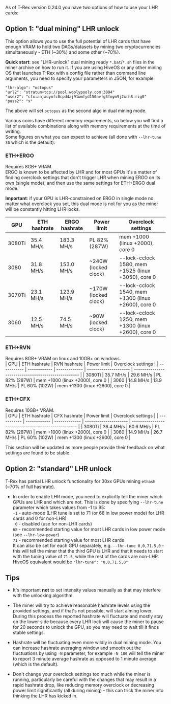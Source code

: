 As of T-Rex version 0.24.0 you have two options of how to use your LHR cards:

## Option 1: "dual mining" LHR unlock

This option allows you to use the full potential of LHR cards that have enough VRAM to hold two DAGs/datasets by mining
two cryptocurrencies simultaneously - ETH (~30%) and some other (~70%).


**Quick start**: see "LHR-unlock" dual mining ready `*.bat`/`*.sh` files in the miner archive on how to run it. If you are using HiveOS 
or any other mining OS that launches T-Rex with a config file rather than command line arguments, you need to specify
your parameters in JSON, for example:
```
"lhr-algo": "octopus"
"url2": "stratum+tcp://pool.woolypooly.com:3094"
"user2": "cfx:aajauymfc0cpd4aj91wmfyd150avfg3fmym9j2xrh8.rig0"
"pass2": "x"
```
The above will set `octopus` as the second algo in dual mining mode.


Various coins have different memory requirements, so below you will find a list of available combinations along with
memory requirements at the time of writing.    
Some figures on what you can expect to achieve (all done with `--lhr-tune 30` which is the default):

### ETH+ERGO

Requires 8GB+ VRAM.  
ERGO is known to be affected by LHR and for most GPUs it's a matter of finding overclock settings that don't trigger LHR
when mining ERGO on its own (single mode), and then use the same settings for ETH+ERGO dual mode.  

**Important**: if your GPU is LHR-constrained on ERGO in single mode no matter what overclock you set, this dual
mode is not for you as the miner will be constantly hitting LHR locks.

| GPU         | ETH hashrate | ERGO hashrate | Power limit           | Overclock settings                                  |
| ----------- | ------------ | ------------- | --------------------- | --------------------------------------------------- |
| 3080Ti      | 35.4 MH/s    | 183.3 MH/s    | PL 82% (287W)         | mem +1000 (linux +2000), core 0                     |
| 3080        | 31.8 MH/s    | 153.0 MH/s    | ~240W (locked clock)  | --lock-cclock 1580, mem +1525 (linux +3050), core 0 |
| 3070Ti      | 23.1 MH/s    | 123.9 MH/s    | ~170W (locked clock)  | --lock-cclock 1540, mem +1300 (linux +2600), core 0 |
| 3060        | 12.5 MH/s    | 74.5 MH/s     | ~90W  (locked clock)  | --lock-cclock 1250, mem +1300 (linux +2600), core 0 |

### ETH+RVN

Requires 8GB+ VRAM on linux and 10GB+ on windows.  
| GPU         | ETH hashrate | RVN hashrate  | Power limit           | Overclock settings                                  |
| ----------- | ------------ | ------------- | --------------------- | --------------------------------------------------- |
| 3080Ti      | 35.7 MH/s    | 29.6 MH/s     | PL 82% (287W)         | mem +1000 (linux +2000), core 0                     |
| 3060        | 14.8 MH/s    | 13.9 MH/s     | PL 60% (102W)         | mem +1300 (linux +2600), core 0                     |

### ETH+CFX

Requires 10GB+ VRAM.  
| GPU         | ETH hashrate | CFX hashrate  | Power limit           | Overclock settings                                  |
| ----------- | ------------ | ------------- | --------------------- | --------------------------------------------------- |
| 3080Ti      | 36.4 MH/s    | 60.6 MH/s     | PL 82% (287W)         | mem +1000 (linux +2000), core 0                     |
| 3060        | 14.9 MH/s    | 26.7 MH/s     | PL 60% (102W)         | mem +1300 (linux +2600), core 0                     |


This section will be updated as more people provide their feedback on what settings are found to be stable.

## Option 2: "standard" LHR unlock

T-Rex has partial LHR unlock functionality for 30xx GPUs mining `ethash` (~70% of full hashrate).  

* In order to enable LHR mode, you need to explicitly tell the miner which GPUs are LHR and which are not.
This is done by specifying `--lhr-tune` parameter which takes values from -1 to 95:  
`-1` - auto-mode (LHR tune is set to 71 (or 68 in low power mode) for LHR cards and 0 for non-LHR)  
` 0` - disabled (use for non-LHR cards)  
`68` - recommended starting value for most LHR cards in low power mode (see `--lhr-low-power`)  
`71` - recommended starting value for most LHR cards  
It can also be set for each GPU separately, e.g. `--lhr-tune 0,0,71.5,0` - this will tell the miner that the third GPU
is LHR and that it needs to start with the tuning value of `71.5`, while the rest of the cards are non-LHR.  
HiveOS equivalent would be `"lhr-tune": "0,0,71.5,0"`


## Tips

* It's important **not** to set intensity values manually as that may interfere with the unlocking algorithm.

* The miner will try to achieve reasonable hashrate levels using the provided settings, and if that's not possible, 
will start aiming lower. During this process the reported hashrate will fluctuate and mostly stay on the lower side
because every LHR lock will cause the miner to pause for 20 seconds to unlock the GPU, so you may need to wait till
it finds stable settings.

* Hashrate will be fluctuating even more wildly in dual mining mode. You can increase hashrate averaging window and
smooth out the fluctuations by using `-N` parameter, for example `-N 180` will tell the miner to report 3 minute average
hashrate as opposed to 1 minute average (which is the default).

* Don't change your overclock settings too much while the miner is running, particularly be careful with the changes
that may result in a rapid hashrate drop, like reducing memory overclock or decreasing power limit significantly
(all during mining) - this can trick the miner into thinking the LHR has kicked in.